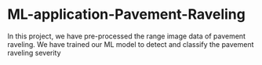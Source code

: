 # ML-application-Pavement-Raveling

In this project, we have pre-processed the range image data of pavement raveling.
We have trained our ML model to detect and classify the pavement raveling severity
